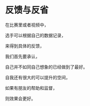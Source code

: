 ﻿# 反馈与反省

在比赛里或者视频中，

选手可以根据自己的数据记录，

来得到具体的反馈，

我们首先要承认，

自己并不如同自己想象的已经做到了最好。

自我还有很大的可以提升的空间，

如果有朋友的帮助和监督，

则效果会更好。
